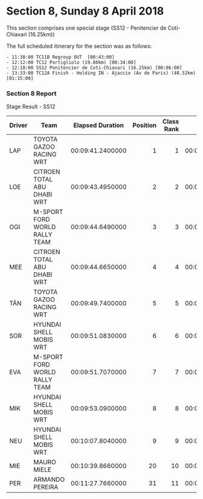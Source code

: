 # Section 8, Sunday 8 April 2018

This section comprises one special stage (SS12 - Penitencier de Coti-Chiavari (16.25km))

The full scheduled itinerary for the section was as follows:

	- 11:38:00 TC11B Regroup OUT  [00:43:00]
	- 12:12:00 TC12 Portigliolo (19.86km) [00:34:00]
	- 12:18:00 SS12 Penitencier de Coti-Chiavari (16.25km) [00:06:00]
	- 13:33:00 TC12A Finish - Holding IN - Ajaccio (Av de Paris) (48.52km) [01:15:00]

### Section 8 Report

Stage Result - SS12

|Driver|            Team             |Elapsed Duration|Position|Class Rank|   diffFirst    |    diffPrev    |
|------|-----------------------------|----------------|-------:|---------:|----------------|----------------|
|LAP   |TOYOTA GAZOO RACING WRT      |00:09:41.2400000|       1|         1|00:00:00        |00:00:00        |
|LOE   |CITROEN TOTAL ABU DHABI WRT  |00:09:43.4950000|       2|         2|00:00:02.2000000|00:00:02.2000000|
|OGI   |M-SPORT FORD WORLD RALLY TEAM|00:09:44.6490000|       3|         3|00:00:03.4000000|00:00:01.2000000|
|MEE   |CITROEN TOTAL ABU DHABI WRT  |00:09:44.6650000|       4|         4|00:00:03.4000000|00:00:00        |
|TÄN   |TOYOTA GAZOO RACING WRT      |00:09:49.7400000|       5|         5|00:00:08.5000000|00:00:05.1000000|
|SOR   |HYUNDAI SHELL MOBIS WRT      |00:09:51.0830000|       6|         6|00:00:09.8000000|00:00:01.3000000|
|EVA   |M-SPORT FORD WORLD RALLY TEAM|00:09:51.7070000|       7|         7|00:00:10.5000000|00:00:00.7000000|
|MIK   |HYUNDAI SHELL MOBIS WRT      |00:09:53.0900000|       8|         8|00:00:11.8000000|00:00:01.3000000|
|NEU   |HYUNDAI SHELL MOBIS WRT      |00:10:07.8040000|       9|         9|00:00:26.6000000|00:00:14.8000000|
|MIE   |MAURO MIELE                  |00:10:39.8660000|      20|        10|00:00:58.6000000|00:00:05.9000000|
|PER   |ARMANDO PEREIRA              |00:11:27.7660000|      31|        11|00:01:46.5000000|00:00:00.8000000|



